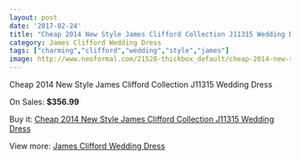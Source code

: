```yaml
---
layout: post
date: '2017-02-24'
title: "Cheap 2014 New Style James Clifford Collection J11315 Wedding Dress"
category: James Clifford Wedding Dress
tags: ["charming","clifford","wedding","style","james"]
image: http://www.neoformal.com/21528-thickbox_default/cheap-2014-new-style-james-clifford-collection-j11315-wedding-dress.jpg
---
```

Cheap 2014 New Style James Clifford Collection J11315 Wedding Dress

On Sales: **$356.99**
<a href="https://www.neoformal.com/en/james-clifford-wedding-dress-2014/7008-cheap-2014-new-style-james-clifford-collection-j11315-wedding-dress.html"><amp-img layout="responsive" width="600" height="600" src="//www.neoformal.com/21528-thickbox_default/cheap-2014-new-style-james-clifford-collection-j11315-wedding-dress.jpg" alt="Cheap 2014 New Style James Clifford Collection J11315 Wedding Dress 0" /></a>
<a href="https://www.neoformal.com/en/james-clifford-wedding-dress-2014/7008-cheap-2014-new-style-james-clifford-collection-j11315-wedding-dress.html"><amp-img layout="responsive" width="600" height="600" src="//www.neoformal.com/21529-thickbox_default/cheap-2014-new-style-james-clifford-collection-j11315-wedding-dress.jpg" alt="Cheap 2014 New Style James Clifford Collection J11315 Wedding Dress 1" /></a>

Buy it: [Cheap 2014 New Style James Clifford Collection J11315 Wedding Dress](https://www.neoformal.com/en/james-clifford-wedding-dress-2014/7008-cheap-2014-new-style-james-clifford-collection-j11315-wedding-dress.html "Cheap 2014 New Style James Clifford Collection J11315 Wedding Dress")

View more: [James Clifford Wedding Dress](https://www.neoformal.com/en/107-james-clifford-wedding-dress-2014 "James Clifford Wedding Dress")